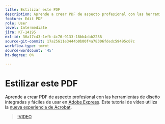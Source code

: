 ```yaml
---
title: Estilizar este PDF
description: Aprende a crear PDF de aspecto profesional con las herramientas de diseño integradas y fáciles de usar en Adobe Express
feature: Edit PDF
role: User
level: Intermediate
jira: KT-14195
exl-id: 30a17c43-1efb-4c76-9133-18bb4dab2238
source-git-commit: 17a25611e3444b0b00f4a78306fdedc59495c07c
workflow-type: tm+mt
source-wordcount: '45'
ht-degree: 0%

---
```


# Estilizar este PDF

Aprende a crear PDF de aspecto profesional con las herramientas de diseño integradas y fáciles de usar en [Adobe Express](https://express.adobe.com). Este tutorial de vídeo utiliza la [nueva experiencia de Acrobat](new-workspace.md).

>[!VIDEO](https://video.tv.adobe.com/v/3425137?enablevpops&quality=12&learn=on&hidetitle=true)
